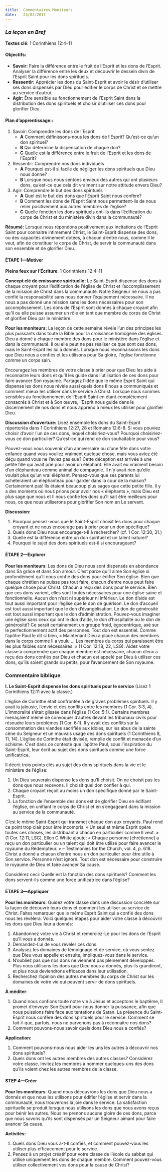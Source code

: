 ```yaml
---
title:  Commentaires Moniteurs
date:   24/02/2017
---
```


### _La leçon en Bref_

**Textes clé**: 1 Corinthiens 12:4–11       

#### **Objectifs:**
- **Savoir:** Faire la différence entre le fruit de l’Esprit et les dons de l’Esprit. Analyser la différence entre les deux et découvrir le dessein divin de l’Esprit Saint pour les dons spirituels.       
- **Ressentir:** Apprécier les dons du Saint-Esprit et avoir le désir d’utiliser ses dons dispensés par Dieu pour édifier le corps de Christ et se mettre au service d’autrui.        
- **Agir:** Être sensible au fonctionnement de l’Esprit Saint dans la distribution des dons spirituels et choisir d’utiliser ces dons pour glorifier Dieu.             

#### **Plan d’apprentissage::**
1. Savoir: Comprendre les dons de l’Esprit            
   + **A** Comment définissons-nous les dons de l’Esprit? Qu’est-ce qu’un don spirituel?            
   + **B** Qui détermine la dispensation de chaque don? 
   + **C** Quelle est la différence entre le fruit de l’Esprit et les dons de l’Esprit? 
2. Ressentir: Comprendre nos dons individuels            
   + **A** Pourquoi est-il si facile de négliger les dons spirituels que Dieu nous donne?      
   + **B** Lorsque nous nous sentons envieux des autres qui ont plusieurs dons, qu’est-ce que cela dit vraiment sur notre attitude envers Dieu? 
3. Agir: Comprendre le but des dons spirituels            
   + **A** Quel est le but des dons que l’Esprit Saint nous confère?            
   + **B** Comment les dons de l’Esprit Saint nous permettent-ils de nous relier positivement aux autres membres de l’église?
   + **C** Quelle fonction les dons spirituels ont-ils dans l’édification du corps de Christ et du ministère divin dans la communauté? 
 
**Résumé:** Lorsque nous répondons positivement aux incitations de l’Esprit Saint pour connaitre intimement Christ, le Saint-Esprit dispense des dons, ou des capacités divinement dotées, à chacun d’entre nous, comme Il le veut, afin de constituer le corps de Christ, de servir la communauté dans son ensemble et de glorifier Dieu.       

#### ÉTAPE 1—Motiver

**Pleins feux sur l’Écriture**: 1 Corinthiens 12:4–11

**Concept clé de croissance spirituelle:** Le Saint-Esprit dispense des dons à chaque croyant pour l’édification de l’église de Christ et l’accomplissement de la mission de Christ dans la communauté. Notre Seigneur ne nous a pas confié la responsabilité sans nous donner l’équipement nécessaire. Il ne nous a pas donné une mission sans les dons nécessaires pour son accomplissement. Les dons de l’Esprit sont donnés à chaque croyant afin qu’il ou elle puisse assumer un rôle en tant que membre du corps de Christ et glorifier Dieu par le ministère.  

**Pour les moniteurs:** La leçon de cette semaine révèle l’un des principes les plus puissants dans toute la Bible pour la croissance homogène des églises. Dieu a donné à chaque membre des dons pour le ministère dans l’église et dans la communauté. Il ou elle peut ne pas réaliser ce que sont ces dons, mais le Saint-Esprit les lui a donnés. Lorsque nous reconnaissons les dons que Dieu nous a confiés et les utilisons pour Sa gloire, l’église fonctionne comme un corps sain. 

Encouragez les membres de votre classe à prier pour que Dieu les aide à reconnaitre leurs dons et qu’Il les guide dans l’utilisation de ces dons pour faire avancer Son royaume. Partagez l’idée que le même Esprit Saint qui dispense les dons nous révèle aussi quels dons Il nous a communiqués et comment mieux les utiliser dans le service à Christ. Lorsque nous sommes sensibles au fonctionnement de l’Esprit Saint en étant complètement consacrés à Christ et à Son œuvre, l’Esprit nous guide dans le discernement de nos dons et nous apprend à mieux les utiliser pour glorifier Dieu. 

**Discussion d’ouverture:** Lisez ensemble les dons du Saint-Esprit répertoriés dans 1 Corinthiens 12:27, 28 et Romains 12:6-8. Si vous pouviez choisir d’avoir l’un de ces dons, lequel choisiriez-vous? Pourquoi choisiriez-vous ce don particulier? Qu’est-ce qui rend ce don souhaitable pour vous? 

Pouvez-vous vous souvenir d’un anniversaire ou d’une fête dans votre enfance quand vous vouliez vraiment quelque chose, mais vous aviez été déçu quand vous ne l’aviez pas eue? Cette déception est arrivée à une petite fille qui avait prié pour avoir un éléphant. Elle avait eu vraiment besoin d’un éléphanteau comme animal de compagnie. Il n’y avait rien qu’elle voulait plus qu’un vrai éléphant. Pensez-vous que ses parents lui achèteraient un éléphanteau pour garder dans la cour de la maison? Certainement pas! Ils étaient beaucoup plus sages que cette petite fille. Il y a des moments où nous prions pour avoir nos « éléphants », mais Dieu est plus sage que nous et Il nous confie les dons qu’Il sait être meilleurs pour nous, ce que nous utiliserons pour glorifier Son nom en Le servant. 

**Discussion:** 

1. Pourquoi pensez-vous que le Saint-Esprit choisit les dons pour chaque croyant et ne nous encourage pas à prier pour un don spécifique? 
2. Quels dons Dieu nous encourage-t-Il à rechercher? (cf. 1 Cor. 12:30, 31.)
3. Quelle est la différence entre un don spirituel et un talent naturel? 
4. Pourquoi le sujet des dons spirituels est-il si encourageant?  

#### ÉTAPE 2—Explorer

**Pour les moniteurs**: Les dons de Dieu nous sont dispensés en abondance dans Sa grâce et dans Son amour. C’est parce qu’Il aime Son église si profondément qu’Il nous confie des dons pour édifier Son église. Bien que chaque chrétien ne puisse pas tout faire, chacun d’entre nous peut faire quelque chose pour Christ. Chacun a reçu des dons pour le service. Bien que ces dons varient, elles sont toutes nécessaires pour une église saine et fonctionnelle. Aucun don n’est ni supérieur ni inférieur. Le don d’aide est tout aussi important pour l’église que le don de guérison. Le don d’accueil est tout aussi important que le don d’évangélisation. Le don de générosité est tout aussi important que le don d’administration. Pouvez-vous imaginer une église sans ceux qui ont le don d’aide, le don d’hospitalité ou le don de générosité? Ce serait certainement un groupe froid, égocentrique, axé sur le perfectionnement actif des personnes. Tout don est essentiel. Comme l’apôtre Paul le dit si bien, « Maintenant Dieu a placé chacun des membres dans le corps comme Il a voulu … Les membres du corps qui paraissent être les plus faibles sont nécessaires. » (1 Cor. 12:18, 22, LSG). Aidez votre classe à comprendre que chaque membre est nécessaire, chacun d’eux a reçu des dons confiés par Dieu et chacun est appelé par Dieu à utiliser ces dons, qu’ils soient grands ou petits, pour l’avancement de Son royaume.  

### **Commentaire biblique**

**I. Le Saint-Esprit dispense les dons spirituels pour le service** (Lisez 1 Corinthiens 12:11 avec la classe.)    

L’église de Corinthe était confrontée à de graves problèmes spirituels. Il y avait la jalousie, l’envie et des conflits entre les membres (1 Cor. 3:3, 4). L’immoralité s’était glissée dans l’église (1 Cor. 5:1). Certains membres menaçaient même de convoquer d’autres devant les tribunaux civils pour résoudre leurs problèmes (1 Cor. 6:1). Il y avait des conflits sur la consommation des viandes sacrifiée aux idoles, sur les abus de la sainte cène du Seigneur et un mauvais usage des dons spirituels (1 Corinthiens 8, 11, 14). 
L’église de Corinthe était divisée, remplie de conflit et menacée d’un schisme. C’est dans ce contexte que l’apôtre Paul, sous l’inspiration du Saint-Esprit, leur écrit au sujet des dons spirituels comme une force unificatrice. 

Il décrit trois points clés au sujet des dons spirituels dans la vie et le ministère de l’église: 

1. Un Dieu souverain dispense les dons qu’Il choisit. On ne choisit pas les dons que nous recevons. Il choisit quel don confier à qui. 
2. Chaque croyant reçoit au moins un don spécifique donné par le Saint-Esprit. 
3. La fonction de l’ensemble des dons est de glorifier Dieu en édifiant l’église, en unifiant le corps de Christ et en s’engageant dans la mission au service de la communauté. 

C’est le même Saint-Esprit qui transmet chaque don aux croyants. Paul rend ce point trop clair pour être incompris. « Un seul et même Esprit opère toutes ces choses, les distribuant à chacun en particulier comme Il veut. » (1 Cor. 12:11, LSG). Ellen G White ajoute: « Chaque personne [chrétienne] a reçu un don particulier ou un talent qui doit être utilisé pour faire avancer le royaume du Rédempteur. » – Testimonies for the Church, vol. 4, p. 618. Christ a donné a chacun d’entre nous un don particulier pour être utile à Son service. Personne n’est ignoré. Tout don est nécessaire pour construire le royaume de Dieu et faire avancer Sa cause. 

Considérez ceci: Quelle est la fonction des dons spirituels? Comment les dons servent-ils comme une force unificatrice dans l’église? 

#### ÉTAPE 3—Appliquer

**Pour les moniteurs**: Guidez votre classe dans une discussion concrète sur la façon de découvrir leurs dons et comment les utiliser au service de Christ. Faites remarquer que le même Esprit Saint qui a confié des dons nous les révèlera. Voici quelques étapes pour aider votre classe à découvrir les dons que Dieu leur a donnés:  

1. Abandonnez votre vie à Christ et remerciez-Le pour les dons de l’Esprit qu’Il vous a donnés. 
2. Demandez-Lui de vous révéler ces dons. 
3. Analysez les domaines de témoignage et de service, où vous sentez que Dieu vous appelle et ensuite, impliquez-vous dans le service. 
4. N’oubliez pas que nos dons ne viennent pas pleinement développés. Plus nous utilisons les dons que Dieu nous a donnés, plus ils grandiront, et plus nous deviendrons efficaces dans leur utilisation. 
5. Recherchez l’opinion des autres membres du corps de Christ sur les domaines de votre vie qui peuvent servir de dons spirituels. 

**À méditer**: 

1. Quand nous confions toute notre vie à Jésus et acceptons le baptême, Il promet d’envoyer Son Esprit pour nous donner la puissance, afin que nous puissions faire face aux tentations de Satan. La présence du Saint-Esprit nous confère des dons spirituels pour le service. Comment se fait-il que, parfois, nous ne parvenons pas à reconnaitre nos dons? 
2. Comment pouvons-nous savoir quels dons Dieu nous a confiés? 

**Application:** 

1. Comment pouvons-nous nous aider les uns les autres à découvrir nos dons spirituels? 
2. Quels dons ont les autres membres des autres classes? Considérez votre classe. Invitez les membres à nommer quelques-uns des dons qu’ils voient chez les autres membres de la classe.  

#### STEP 4—Créer

**Pour les moniteurs**: Quand nous découvrons les dons que Dieu nous a donnés et que nous les utilisons pour édifier l’église et servir dans la communauté, nous trouverons la joie dans le service. La satisfaction spirituelle se produit lorsque nous utilisons les dons que nous avons reçus pour bénir les autres. Nous ne prenons aucune gloire de ces dons, parce que nous savons qu’ils sont dispensés par un Seigneur aimant pour faire avancer Sa cause. 

**Activités:** 

1. Quels dons Dieu vous a-t-Il confiés, et comment pouvez-vous les utiliser plus efficacement pour le service. 
2. Pensez à un projet créatif pour votre classe de l’école du sabbat qui utilise uniquement les dons de chaque membre. Comment pouvez-vous utiliser collectivement vos dons pour la cause de Christ? 
